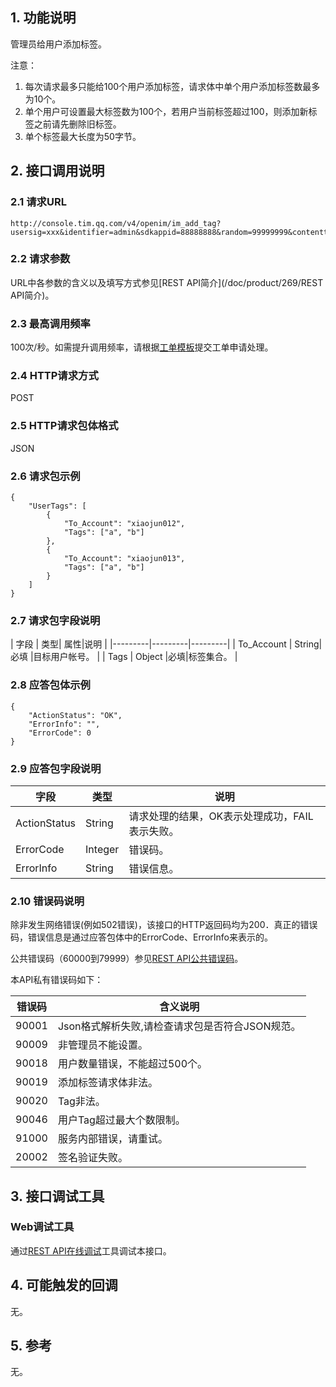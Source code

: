 ## 1. 功能说明

管理员给用户添加标签。

注意：
1. 每次请求最多只能给100个用户添加标签，请求体中单个用户添加标签数最多为10个。
2. 单个用户可设置最大标签数为100个，若用户当前标签超过100，则添加新标签之前请先删除旧标签。
2. 单个标签最大长度为50字节。

## 2. 接口调用说明

### 2.1 请求URL 
```
http://console.tim.qq.com/v4/openim/im_add_tag?usersig=xxx&identifier=admin&sdkappid=88888888&random=99999999&contenttype=json
```
### 2.2 请求参数 

URL中各参数的含义以及填写方式参见[REST API简介](/doc/product/269/REST API简介)。 

### 2.3 最高调用频率

100次/秒。如需提升调用频率，请根据[工单模板](/doc/product/269/云通信配置变更需求工单#2.15-rest-api.E8.B0.83.E7.94.A8.E9.A2.91.E7.8E.87.E8.B0.83.E6.95.B4)提交工单申请处理。 

### 2.4 HTTP请求方式 

POST 

### 2.5 HTTP请求包体格式 

JSON 

### 2.6 请求包示例

```
{
	"UserTags": [
		{
			"To_Account": "xiaojun012",
			"Tags": ["a", "b"]
		},
		{
			"To_Account": "xiaojun013",
			"Tags": ["a", "b"]
		}
	]
}
```

### 2.7 请求包字段说明 

| 字段 | 类型| 属性|说明 |
|---------|---------|---------|
| To_Account | String|必填 |目标用户帐号。 |
| Tags | Object |必填|标签集合。 |

### 2.8 应答包体示例

```
{
    "ActionStatus": "OK",
    "ErrorInfo": "",
    "ErrorCode": 0
}
```

### 2.9 应答包字段说明 


| 字段|类型 |说明 |
|---------|---------|---------|
| ActionStatus| String | 请求处理的结果，OK表示处理成功，FAIL表示失败。  |
| ErrorCode| Integer | 错误码。  |
| ErrorInfo| String | 错误信息。  |


### 2.10 错误码说明 

除非发生网络错误(例如502错误)，该接口的HTTP返回码均为200．真正的错误码，错误信息是通过应答包体中的ErrorCode、ErrorInfo来表示的。 

公共错误码（60000到79999）参见[REST API公共错误码](/doc/product/269/错误码#rest-api.E5.85.AC.E5.85.B1.E9.94.99.E8.AF.AF.E7.A0.81)。 

本API私有错误码如下： 

| 错误码 |含义说明 | 
|---------|---------|
| 90001 |Json格式解析失败,请检查请求包是否符合JSON规范。| 
|90009|非管理员不能设置。|
| 90018 |用户数量错误，不能超过500个。| 
| 90019 |添加标签请求体非法。|
| 90020 |Tag非法。| 
| 90046 |用户Tag超过最大个数限制。| 
| 91000 |服务内部错误，请重试。| 
| 20002 |签名验证失败。| 

## 3. 接口调试工具 

### Web调试工具 

通过[REST API在线调试](http://avc.qcloud.com/im/APITester/APITester.html#v4/openim/im_add_tag)工具调试本接口。 

## 4. 可能触发的回调 

无。 

## 5. 参考 

无。 
